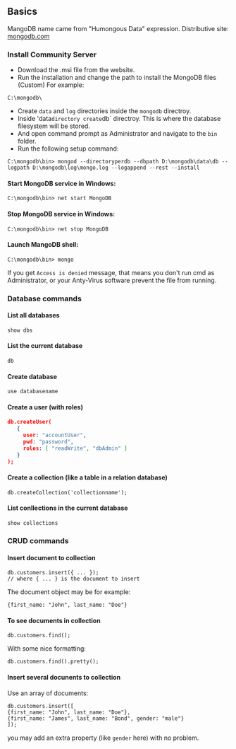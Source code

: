 ## Basics
MangoDB name came from "Humongous Data" expression.
Distributive site: [mongodb.com](https://mongodb.com)

### Install Community Server
- Download the .msi file from the website.
- Run the installation and change the path to install the MongoDB files (Custom) For example:
```
C:\mongodb\
```
- Create `data` and `log` directories inside the `mongodb` directroy.
- Inside 'data` directory create `db` directroy. This is where the database filesystem will be stored.
- And open command prompt as Administrator and navigate to the `bin` folder.
- Run the following setup command:
```
C:\mongodb\bin> mongod --directoryperdb --dbpath D:\mongodb\data\db --logpath D:\mongodb\log\mongo.log --logappend --rest --install
```
#### Start MongoDB service in Windows:
```
C:\mongodb\bin> net start MongoDB
```
#### Stop MongoDB service in Windows:
```
C:\mongodb\bin> net stop MongoDB
```
#### Launch MangoDB shell:
```
C:\mongodb\bin> mongo
```
If you get `Access is denied` message, that means you don't run cmd as Administrator, or your Anty-Virus software prevent the file from running.

### Database commands
#### List all databases
```
show dbs
```
#### List the current database
```
db
```
#### Create database
```
use databasename
```
#### Create a user (with roles)
```json
db.createUser(
   {
     user: "accountUser",
     pwd: "password",
     roles: [ "readWrite", "dbAdmin" ]
   }
);
```
#### Create a collection (like a table in a relation database)
```
db.createCollection('collectionname');
```
#### List conllections in the current database
```
show collections
```

### CRUD commands
#### Insert document to collection
```
db.customers.insert({ ... });
// where { ... } is the document to insert
```
The document object may be for example:
```
{first_name: "John", last_name: "Doe"}
```
#### To see documents in collection
```
db.customers.find();
```
With some nice formatting:
```
db.customers.find().pretty();
```
#### Insert several docunents to collection
Use an array of documents:
```
db.customers.insert([
{first_name: "John", last_name: "Doe"},
{first_name: "James", last_name: "Bond", gender: "male"}
]);
```
you may add an extra property (like `gender` here) with no problem.
